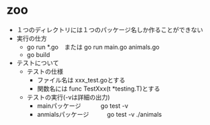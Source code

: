 # zoo

- １つのディレクトリには１つのパッケージ名しか作ることができない
- 実行の仕方
  - go run *.go　または go run main.go animals.go 
  - go build
- テストについて
  - テストの仕様
    - ファイル名は xxx_test.goとする
    - 関数名には  func TestXxx(t *testing.T)とする
  - テストの実行(-vは詳細の出力)
    - mainパッケージ　　　 go test -v
    - anmialsパッケージ　　　go test -v ./animals  
